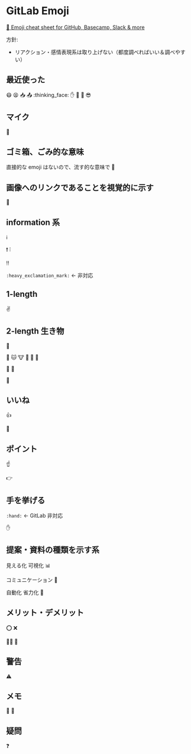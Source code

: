 # GitLab Emoji 
[🎁 Emoji cheat sheet for GitHub, Basecamp, Slack & more](https://www.webfx.com/tools/emoji-cheat-sheet/)

方針:

- リアクション・感情表現系は取り上げない（都度調べればいい＆調べやすい）

## 最近使った
:mask: :tired_face: :inbox_tray: :outbox_tray: :thinking_face: :raised_hand: :muscle: :microphone: :sunglasses:

## マイク
:microphone:

## ゴミ箱、ごみ的な意味
直接的な emoji はないので、流す的な意味で :toilet:


## 画像へのリンクであることを視覚的に示す
:art:

## information 系
:information_source:

:exclamation:  :grey_exclamation:

:bangbang:

`:heavy_exclamation_mark:` ← 非対応

## 1-length
:v:

## 2-length 生き物
:ox:

:dog: :cat: :cow: :pig: :ram: :rat:

:bat: :owl:

:bug:

## いいね
:+1:

:clap:

## ポイント
:point_up:

:point_right:

## 手を挙げる
`:hand:` ← GitLab 非対応

:raised_hand:

## 提案・資料の種類を示す系
見える化 可視化 :bar_chart:

コミュニケーション :speech_balloon:

自動化 省力化 :robot:

## メリット・デメリット
:o: :x:

:ok_woman: :no_good:
 
## 警告
:warning:

## メモ
:memo: :notebook:

## 疑問
:question:

